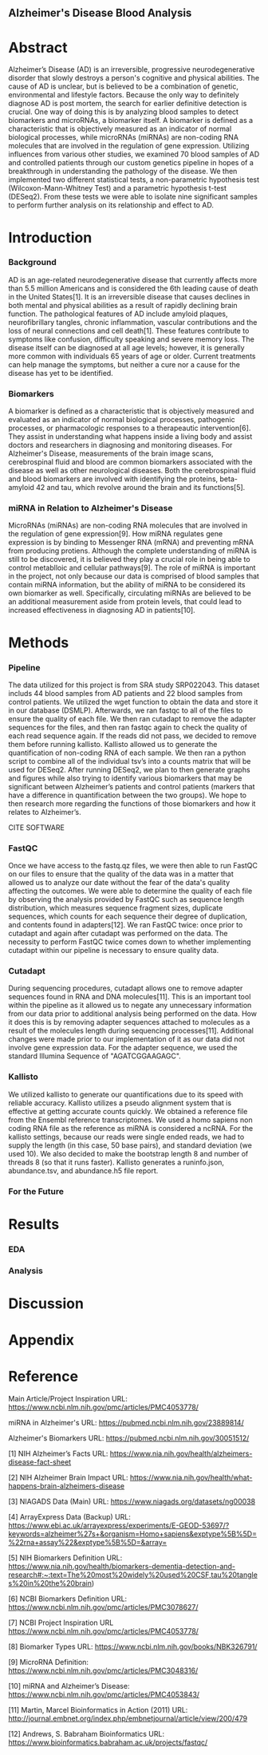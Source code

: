 ## Alzheimer's Disease Blood Analysis


# Abstract

Alzheimer’s Disease (AD) is an irreversible, progressive neurodegenerative disorder that slowly destroys a person's cognitive and physical abilities. The cause of AD is unclear, but is believed to be a combination of genetic, environmental and lifestyle factors. Because the only way to definitely diagnose AD is post mortem, the search for earlier definitive detection is crucial. One way of doing this is by analyzing blood samples to detect biomarkers and microRNAs, a biomarker itself. A biomarker is defined as a characteristic that is objectively measured as an indicator of normal biological processes, while microRNAs (miRNAs) are non-coding RNA molecules that are involved in the regulation of gene expression. Utilizing influences from various other studies, we examined 70 blood samples of AD and controlled patients through our custom genetics pipeline in hopes of a breakthrough in understanding the pathology of the disease. We then implemented two different statistical tests, a non-parametric hypothesis test (Wilcoxon-Mann-Whitney Test) and a parametric hypothesis t-test (DESeq2). From these tests we were able to isolate nine significant samples to perform further analysis on its relationship and effect to AD.

# Introduction

### Background

AD is an age-related neurodegenerative disease that currently affects more than 5.5 million Americans and is considered the 6th leading cause of death in the United States[1]. It is an irreversible disease that causes declines in both mental and physical abilities as a result of rapidly declining brain function. The pathological features of AD include amyloid plaques, neurofibrillary tangles, chronic inflammation, vascular contributions and the loss of neural connections and cell death[1]. These features contribute to symptoms like confusion, difficulty speaking and severe memory loss. The disease itself can be diagnosed at all age levels; however, it is generally more common with individuals 65 years of age or older. Current treatments can help manage the symptoms, but neither a cure nor a cause for the disease has yet to be identified.  

### Biomarkers

A biomarker is defined as a characteristic that is objectively measured and evaluated as an indicator of normal biological processes, pathogenic processes, or pharmacologic responses to a therapeautic intervention[6]. They assist in understanding what happens inside a living body and assist doctors and researchers in diagnosing and monitoring diseases. For Alzheimer's Disease, measurements of the brain image scans, cerebrospinal fluid and blood are common biomarkers associated with the disease as well as other neurological diseases. Both the cerebrospinal fluid and blood biomarkers are involved with identifying the proteins, beta-amyloid 42 and tau, which revolve around the brain and its functions[5]. 

### miRNA in Relation to Alzheimer's Disease

MicroRNAs (miRNAs) are non-coding RNA molecules that are involved in the regulation of gene expression[9]. How miRNA regulates gene expression is by binding to Messenger RNA (mRNA) and preventing mRNA from producing protiens. Although the complete understanding of miRNA is still to be discovered, it is believed they play a crucial role in being able to control metablloic and cellular pathways[9]. The role of miRNA is important in the project, not only because our data is comprised of blood samples that contain miRNA information, but the ability of miRNA to be considered its own biomarker as well. Specifically, circulating miRNAs are believed to be an additional measurement aside from protein levels, that could lead to increased effectiveness in diagnosing AD in patients[10]. 

# Methods

### Pipeline

The data utilized for this project is from SRA study SRP022043. This dataset includs 44 blood samples from AD patients and 22 blood samples from control patients. We utilized the wget function to obtain the data and store it in our database (DSMLP). Afterwards, we ran fastqc to all of the files to ensure the quality of each file. We then ran cutadapt to remove the adapter sequences for the files, and then ran fastqc again to check the quality of each read sequence again. If the reads did not pass, we decided to remove them before running kallisto. Kallisto allowed us to generate the quantification of non-coding RNA of each sample. We then ran a python script to combine all of the individual tsv’s into a counts matrix that will be used for DESeq2. After running DESeq2, we plan to then generate graphs and figures while also trying to identify various biomarkers that may be significant between Alzheimer’s patients and control patients (markers that have a difference in quantification between the two groups). We hope to then research more regarding the functions of those biomarkers and how it relates to Alzheimer’s.

CITE SOFTWARE

### FastQC

Once we have access to the fastq.qz files, we were then able to run FastQC on our files to ensure that the quality of the data was in a matter that allowed us to analyze our date without the fear of the data's quality affecting the outcomes. We were able to determine the quality of each file by observing the analysis provided by FastQC such as sequence length distribution, which measures sequence fragment sizes, duplicate sequences, which counts for each sequence their degree of duplication, and contents found in adapters[12]. We ran FastQC twice: once prior to cutadapt and again after cutadapt was performed on the data. The necessity to perform FastQC twice comes down to whether implementing cutadapt within our pipeline is necessary to ensure quality data. 

### Cutadapt

During sequencing procedures, cutadapt allows one to remove adapter sequences found in RNA and DNA molecules[11]. This is an important tool within the pipeline as it allowed us to negate any unnecessary information from our data prior to additional analysis being performed on the data. How it does this is by removing adapter sequences attached to molecules as a result of the molecules length during sequencing processes[11]. Additional changes were made prior to our implementation of it as our data did not involve gene expression data. For the adapter sequence, we used the standard Illumina Sequence of "AGATCGGAAGAGC". 

### Kallisto

We utilized kallisto to generate our quantifications due to its speed with reliable accuracy. Kallisto utilizes a pseudo alignment system that is effective at getting accurate counts quickly. We obtained a reference file from the Ensembl reference transcriptomes. We used a homo sapiens non coding RNA file as the reference as miRNA is considered a ncRNA. For the kallisto settings, because our reads were single ended reads, we had to supply the length (in this case, 50 base pairs), and standard deviation (we used 10). We also decided to make the bootstrap length 8 and number of threads 8 (so that it runs faster). Kallisto generates a runinfo.json, abundance.tsv, and abundance.h5 file report. 

### For the Future

# Results

### EDA
### Analysis


# Discussion

# Appendix

# Reference

Main Article/Project Inspiration URL:
https://www.ncbi.nlm.nih.gov/pmc/articles/PMC4053778/

miRNA in Alzheimer's URL:
https://pubmed.ncbi.nlm.nih.gov/23889814/

Alzheimer's Biomarkers URL:
https://pubmed.ncbi.nlm.nih.gov/30051512/

[1] NIH Alzheimer’s Facts URL: https://www.nia.nih.gov/health/alzheimers-disease-fact-sheet 

[2] NIH Alzheimer Brain Impact URL: https://www.nia.nih.gov/health/what-happens-brain-alzheimers-disease 

[3] NIAGADS Data (Main) URL: 
https://www.niagads.org/datasets/ng00038 

[4] ArrayExpress Data (Backup) URL:
https://www.ebi.ac.uk/arrayexpress/experiments/E-GEOD-53697/?keywords=alzheimer%27s+&organism=Homo+sapiens&exptype%5B%5D=%22rna+assay%22&exptype%5B%5D=&array= 

[5] NIH Biomarkers Definition URL:
https://www.nia.nih.gov/health/biomarkers-dementia-detection-and-research#:~:text=The%20most%20widely%20used%20CSF,tau%20tangles%20in%20the%20brain)

[6] NCBI Biomarkers Definition URL:
https://www.ncbi.nlm.nih.gov/pmc/articles/PMC3078627/

[7] NCBI Project Inspiration URL
https://www.ncbi.nlm.nih.gov/pmc/articles/PMC4053778/

[8] Biomarker Types URL:
https://www.ncbi.nlm.nih.gov/books/NBK326791/

[9] MicroRNA Definition:
https://www.ncbi.nlm.nih.gov/pmc/articles/PMC3048316/

[10] miRNA and Alzheimer’s Disease:
https://www.ncbi.nlm.nih.gov/pmc/articles/PMC4053843/

[11] Martin, Marcel Bioinformatics in Action (2011) URL:
http://journal.embnet.org/index.php/embnetjournal/article/view/200/479

[12] Andrews, S. Babraham Bioinformatics URL: 
https://www.bioinformatics.babraham.ac.uk/projects/fastqc/



